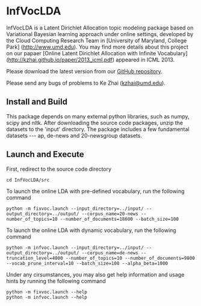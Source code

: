 InfVocLDA
==========

InfVocLDA is a Latent Dirichlet Allocation topic modeling package based on Variational Bayesian learning approach under online settings, developed by the Cloud Computing Research Team in [University of Maryland, College Park] (http://www.umd.edu). You may find more details about this project on our papaer [Online Latent Dirichlet Allocation with Infinite Vocabulary] (http://kzhai.github.io/paper/2013_icml.pdf) appeared in ICML 2013.

Please download the latest version from our [GitHub repository](https://github.com/kzhai/InfVocLDA).

Please send any bugs of problems to Ke Zhai (kzhai@umd.edu).

Install and Build
----------

This package depends on many external python libraries, such as numpy, scipy and nltk. After downloading the source code packages, unzip the datasets to the 'input' directory. The package includes a few fundamental datasets --- ap, de-news and 20-newsgroup datasets.

Launch and Execute
----------

First, redirect to the source code directory

    cd InfVocLDA/src

To launch the online LDA with pre-defined vocabulary, run the following command

    python -m fixvoc.launch --input_directory=../input/ --output_directory=../output/ --corpus_name=20-news --number_of_topics=10 --number_of_documents=18600 --batch_size=100

To launch the online LDA with dynamic vocabulary, run the following command

    python -m infvoc.launch --input_directory=../input/ --output_directory=../output/ --corpus_name=de-news --truncation_level=4000 --number_of_topics=10 --number_of_documents=9800 --vocab_prune_interval=10 --batch_size=100 --alpha_beta=1000

Under any cirsumstances, you may also get help information and usage hints by running the following command

    python -m fixvoc.launch --help
    python -m infvoc.launch --help
